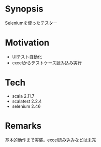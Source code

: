 # Synopsis
Seleniumを使ったテスター

# Motivation
* UIテスト自動化
* excelからテストケース読み込み実行

# Tech
* scala 2.11.7
* scalatest 2.2.4
* selenium 2.46

# Remarks
基本的動作まで実装。excel読み込みなどは未完
